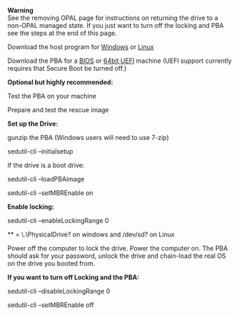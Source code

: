 
**Warning**  
See the removing OPAL page for instructions on returning the drive to a non-OPAL managed state.  If you just want to turn off the locking and PBA see the steps at the end of this page.

 

Download the host program for [Windows](https://github.com/Drive-Trust-Alliance/exec/blob/master/sedutil_WIN.zip?raw=true) or [Linux](https://github.com/Drive-Trust-Alliance/exec/blob/master/sedutil_LINUX.tgz?raw=true)

Download the PBA for a [BIOS](https://github.com/Drive-Trust-Alliance/exec/blob/master/LINUXPBARelease.img.gz?raw=true) or [64bit UEFI](https://github.com/Drive-Trust-Alliance/exec/blob/master/UEFI64_Release.img.gz?raw=true) machine (UEFI support currently requires that Secure Boot be turned off.)

 

**Optional but highly recommended:**

Test the PBA on your machine

Prepare and test the rescue image

 

**Set up the Drive:**

gunzip the PBA  (Windows users will need to use 7-zip)

sedutil-cli –initialsetup <password> <drive>

 

If the drive is a boot drive:

sedutil-cli –loadPBAimage <password> <pabfilename>  <drive>

sedutil-cli –setMBREnable on <password> <drive>

 

**Enable locking:**

sedutil-cli –enableLockingRange 0 <password> <drive>

 

**<drive> = \\.\PhysicalDrive? on windows and /dev/sd? on Linux

 

Power off the computer to lock the drive.  Power the computer on. The PBA should ask for your password, unlock the drive and chain-load the real OS on the drive you booted from.

 

**If you want to turn off Locking and the PBA:**

sedutil-cli –disableLockingRange 0 <password> <drive>

sedutil-cli –setMBREnable off <password> <drive>